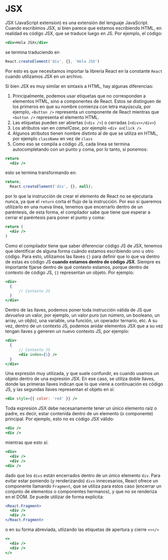# JSX

JSX (JavaScript extension) es una extensión del lenguaje JavaScript. Cuando escribimos JSX, si bien parece que estamos escribiendo HTML, en realidad es código JSX, que se traduce luego en JS. Por ejemplo, el código:

```jsx
<div>Hola JSX</div>
```

se termina traduciendo en

```jsx
React.createElement('div', {}, 'Hola JSX')
```

Por esto es que necesitamos importar la librería React en la constante `React` cuando utilizamos JSX en un archivo.

Si bien JSX es muy similar en sintaxis a HTML, hay algunas diferencias:

1. Principalmente, podemos usar etiquetas que no corresponden a elementos HTML, sino a componentes de React. Estos se distinguen de los primeros en que su nombre comienza con letra mayúscula, por ejemplo, `<Button />` representa un componente de React mientras que `<button />` representa el elemento HTML. 
2. Las etiquetas pueden ser abiertas (`<div />`) o cerradas (`<div></div>`)
3. Los atributos van en *camelCase*, por ejemplo `<div onClick />`
4. Algunos atributos tienen nombre distinto al de que se utiliza en HTML, por ejemplo `className` en vez de `class`
5. Como eso se compila a código JS, cada línea se termina autocompletando con un punto y coma, por lo tanto, si ponemos:

```jsx
return
  <div />
```

esto se termina transformando en:


```jsx
return;
  React.createElement('div', {}, null);
```

por lo que la instrucción de crear el elemento de React no se ejecutaría nunca, ya que el `return` corta el flujo de la instrucción. Por eso si queremos utilizarlo en una nueva línea, tenemos que encerrarlo dentro de un paréntesis, de esta forma, el compilador sabe que tiene que esperar a cerrar el paréntesis para poner el punto y coma:

```jsx
return (
  <div />
)
```

Como el compilador tiene que saber diferenciar código JS de JSX, tenemos que identificar de alguna forma cuándo estamos escribiendo uno u otro código. Para esto, utilizamos las llaves `{}` para definir que lo que va dentro de estas es código JS **cuando estamos dentro de código JSX**. Siempre es importante fijarse dentro de qué contexto estamos, porque dentro de contexto de código JS, `{}` representan un objeto. Por ejemplo:

```jsx
<div>
  {
      // Contexto JS
  }
</div>
```

Dentro de las llaves, podemos poner toda instrucción válida de JS que *devuelva* un valor, por ejemplo, un valor puro (un número, un booleano, un array, un objto), una variable, una función, un operador ternario, etc. A su vez, dentro de un contexto JS, podemos anidar elementos JSX que a su vez tengan llaves y generen un nuevo contexto JS, por ejemplo:

```jsx
<div>
  {
      // Contexto JS
      <div index={1} />
  }
</div>
```

Una expresión muy utilizada, y que suele confundir, es cuando usamos un objeto dentro de una expresión JSX. En ese caso, se utiliza doble llaves, donde las primeras llaves indican que lo que viene a continuación es código JS, y las segundas llaves representan el objeto en sí:

```jsx
<div style={{ color: 'red' }} />
```
Toda expresión JSX debe necesariamente tener un único elemento raíz o padre, es decir, estar contenida dentro de un elemento (o componente) principal. Por ejemplo, esto no es código JSX válido:

```jsx
<div />
<div />
```

mientras que esto sí:


```jsx
<div>
  <div />
  <div />
<div />
```

dado que los `divs` están encerrados dentro de un único elemento `div`. Para evitar estar poniendo (y renderizando) `divs` innecesarios, React ofrece un componente llamando `Fragment`, que se utiliza para estos caso (encerrar un conjunto de elementos o componentes hermanos), y que no se renderiza en el DOM. Se puede utilizar de forma explícita:

```jsx
<React.Fragment>
  <div />
  <div />
</React.Fragment>
```

o en su forma abreviada, utlizando las etiquetas de apertura y cierre `<></>`

```jsx
<>
  <div />
  <div />
</>
```

